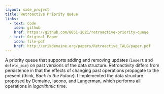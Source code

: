```yaml
---
layout: side_project
title: Retroactive Priority Queue
links:
  - text: Code
    icon: github
    href: https://github.com/6851-2021/retroactive-priority-queue
  - text: Original Paper
    icon: file-pdf
    href: http://erikdemaine.org/papers/Retroactive_TALG/paper.pdf
---
```

A priority queue that supports adding and removing updates (`insert` and
`delete_min`) on past versions of the data structure.
Retroactivity differs from persistence in that the effects of changing past
operations propagate to the present (think, _Back to the Future_).
I implemented the data structure proposed by Demaine, Iacono, and Langerman,
which performs all operations in _logarithmic_ time.

